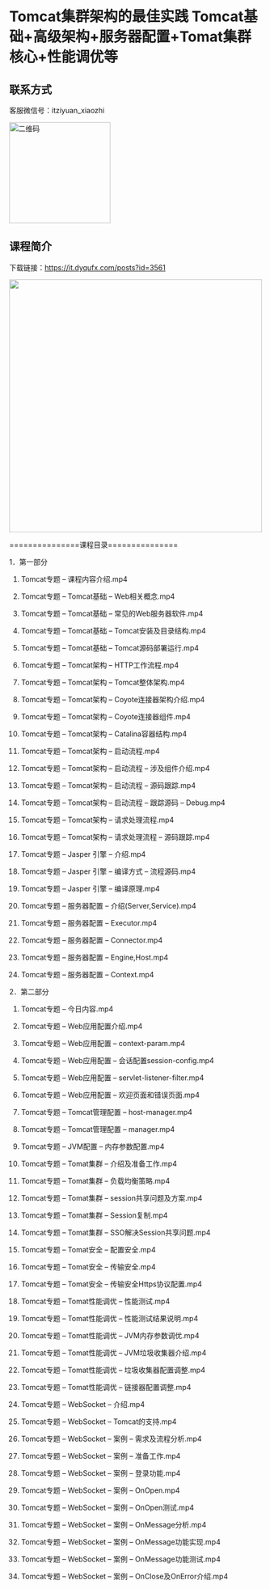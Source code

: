 # Tomcat集群架构的最佳实践 Tomcat基础+高级架构+服务器配置+Tomat集群核心+性能调优等

## 联系方式

客服微信号：itziyuan_xiaozhi

<img src="https://ziyuanyun.oss-cn-guangzhou.aliyuncs.com/common/20240614073449/666b82192834a.jpg" width="200" height="200" alt="二维码">

## 课程简介

下载链接：https://it.dyqufx.com/posts?id=3561

<img src="https://ziyuanyun.oss-cn-guangzhou.aliyuncs.com/yun/20240515185223/664493e7e29da.jpg" width="500" alt="">

  

 ===============课程目录===============

 1．第一部分

  01. Tomcat专题 – 课程内容介绍.mp4

  02. Tomcat专题 – Tomcat基础 – Web相关概念.mp4

  03. Tomcat专题 – Tomcat基础 – 常见的Web服务器软件.mp4

  04. Tomcat专题 – Tomcat基础 – Tomcat安装及目录结构.mp4

  05. Tomcat专题 – Tomcat基础 – Tomcat源码部署运行.mp4

  06. Tomcat专题 – Tomcat架构 – HTTP工作流程.mp4

  07. Tomcat专题 – Tomcat架构 – Tomcat整体架构.mp4

  08. Tomcat专题 – Tomcat架构 – Coyote连接器架构介绍.mp4

  09. Tomcat专题 – Tomcat架构 – Coyote连接器组件.mp4

  10. Tomcat专题 – Tomcat架构 – Catalina容器结构.mp4

  11. Tomcat专题 – Tomcat架构 – 启动流程.mp4

  12. Tomcat专题 – Tomcat架构 – 启动流程 – 涉及组件介绍.mp4

  13. Tomcat专题 – Tomcat架构 – 启动流程 – 源码跟踪.mp4

  14. Tomcat专题 – Tomcat架构 – 启动流程 – 跟踪源码 – Debug.mp4

  15. Tomcat专题 – Tomcat架构 – 请求处理流程.mp4

  16. Tomcat专题 – Tomcat架构 – 请求处理流程 – 源码跟踪.mp4

  17. Tomcat专题 – Jasper 引擎 – 介绍.mp4

  18. Tomcat专题 – Jasper 引擎 – 编译方式 – 流程源码.mp4

  19. Tomcat专题 – Jasper 引擎 – 编译原理.mp4

  20. Tomcat专题 – 服务器配置 – 介绍(Server,Service).mp4

  21. Tomcat专题 – 服务器配置 – Executor.mp4

  22. Tomcat专题 – 服务器配置 – Connector.mp4

  23. Tomcat专题 – 服务器配置 – Engine,Host.mp4

  24. Tomcat专题 – 服务器配置 – Context.mp4

 2．第二部分

  01. Tomcat专题 – 今日内容.mp4

  02. Tomcat专题 – Web应用配置介绍.mp4

  03. Tomcat专题 – Web应用配置 – context-param.mp4

  04. Tomcat专题 – Web应用配置 – 会话配置session-config.mp4

  05. Tomcat专题 – Web应用配置 – servlet-listener-filter.mp4

  06. Tomcat专题 – Web应用配置 – 欢迎页面和错误页面.mp4

  07. Tomcat专题 – Tomcat管理配置 – host-manager.mp4

  08. Tomcat专题 – Tomcat管理配置 – manager.mp4

  09. Tomcat专题 – JVM配置 – 内存参数配置.mp4

  10. Tomcat专题 – Tomat集群 – 介绍及准备工作.mp4

  11. Tomcat专题 – Tomat集群 – 负载均衡策略.mp4

  12. Tomcat专题 – Tomat集群 – session共享问题及方案.mp4

  13. Tomcat专题 – Tomat集群 – Session复制.mp4

  14. Tomcat专题 – Tomat集群 – SSO解决Session共享问题.mp4

  15. Tomcat专题 – Tomat安全 – 配置安全.mp4

  16. Tomcat专题 – Tomat安全 – 传输安全.mp4

  16. Tomcat专题 – Tomat安全 – 传输安全Https协议配置.mp4

  18. Tomcat专题 – Tomat性能调优 – 性能测试.mp4

  19. Tomcat专题 – Tomat性能调优 – 性能测试结果说明.mp4

  20. Tomcat专题 – Tomat性能调优 – JVM内存参数调优.mp4

  21. Tomcat专题 – Tomat性能调优 – JVM垃圾收集器介绍.mp4

  22. Tomcat专题 – Tomat性能调优 – 垃圾收集器配置调整.mp4

  23. Tomcat专题 – Tomat性能调优 – 链接器配置调整.mp4

  24. Tomcat专题 – WebSocket – 介绍.mp4

  25. Tomcat专题 – WebSocket – Tomcat的支持.mp4

  26. Tomcat专题 – WebSocket – 案例 – 需求及流程分析.mp4

  27. Tomcat专题 – WebSocket – 案例 – 准备工作.mp4

  28. Tomcat专题 – WebSocket – 案例 – 登录功能.mp4

  29. Tomcat专题 – WebSocket – 案例 – OnOpen.mp4

  30. Tomcat专题 – WebSocket – 案例 – OnOpen测试.mp4

  31. Tomcat专题 – WebSocket – 案例 – OnMessage分析.mp4

  32. Tomcat专题 – WebSocket – 案例 – OnMessage功能实现.mp4

  33. Tomcat专题 – WebSocket – 案例 – OnMessage功能测试.mp4

  34. Tomcat专题 – WebSocket – 案例 – OnClose及OnError介绍.mp4

  